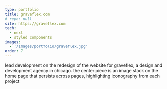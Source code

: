 ```yaml
---
type: portfolio
title: graveflex.com
# repo: null
site: https://graveflex.com
tech:
  - next
  - styled components
images:
  - '/images/portfolio/graveflex.jpg'
order: 7
---
```

lead development on the redesign of the website for graveflex, a design and development agency in chicago. the center piece is an image stack on the home page that persists across pages, highlighting iconography from each project
